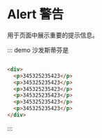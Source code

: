 
# Alert 警告
用于页面中展示重要的提示信息。

::: demo 沙发斯蒂芬是

```html

<div>
  <p>345325235423</p>
  <p>345325235423</p>
  <p>345325235423</p>
  <p>345325235423</p>
  <p>345325235423</p>
  <p>345325235423</p>
</div>

```
:::
